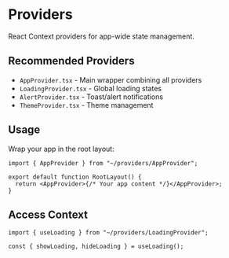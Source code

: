 # Providers

React Context providers for app-wide state management.

## Recommended Providers

- `AppProvider.tsx` - Main wrapper combining all providers
- `LoadingProvider.tsx` - Global loading states
- `AlertProvider.tsx` - Toast/alert notifications
- `ThemeProvider.tsx` - Theme management

## Usage

Wrap your app in the root layout:

```tsx
import { AppProvider } from "~/providers/AppProvider";

export default function RootLayout() {
  return <AppProvider>{/* Your app content */}</AppProvider>;
}
```

## Access Context

```tsx
import { useLoading } from "~/providers/LoadingProvider";

const { showLoading, hideLoading } = useLoading();
```

